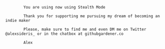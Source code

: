 
			You are using now using Stealth Mode

			Thank you for supporting me pursuing my dream of becoming an indie maker

			Please, make sure to find me and even DM me on Twitter @alexsideris_ or in the chatbox at githubgardener.co

			Alex

			